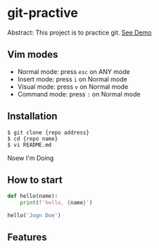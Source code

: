 # git-practive

Abstract: This project is to practice git.
[See Demo](https://www.google.com/)

## Vim modes

- Normal mode: press `esc` on ANY mode
- Insert mode: press `i` on Normal mode
- Visual mode: press `v` on Normal mode
- Command mode: press `:` on Normal mode

## Installation

```shell
$ git clone {repo address}
$ cd {repo name}
$ vi README.md
```

Noew I'm Doing

## How to start

```python
def hello(name):
    print(f'hello, {name}')

hello('Jogn Doe')
```

## Features


